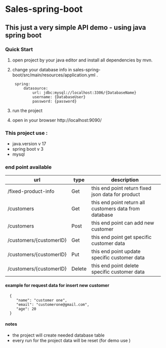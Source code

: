 # Sales-spring-boot
## This just a very simple API demo - using java spring boot 

### Quick Start

1. open project by your java editor and install all dependencies by mvn.

2. change your database info in sales-spring-boot/src/main/resources/application.yml .

        spring:
            datasource:
                url: jdbc:mysql://localhost:3306/{DatabaseName}
                username: {DatabaseUser}
                password: {password}
3. run the project
4. open in your browser http://localhost:9090/

### This project use :

-  java.version v 17
-  spring boot v 3
-  mysql

### end point available 

| url                      | type   | description                                           |
|--------------------------|--------|-------------------------------------------------------|
| /fixed-product-info      | Get    | this end point return fixed json data for product     |
| /customers               | Get    | this end point return all customers data from database |
| /customers               | Post   | this end point can add new customer                   |
| /customers/{customerID}  | Get    | this end point get specific customer data             |
| /customers/{customerID}  | Put    | this end point update specific customer data          |
| /customers/{customerID}  | Delete | this end point delete specific customer data          |

#### example for request data for insert new customer
      {
         "name": "customer one",
         "email": "customerone@gmail.com",
         "age": 20
      }

#### notes
- the project will create needed database table
- every run for the project data will be reset (for demo use )